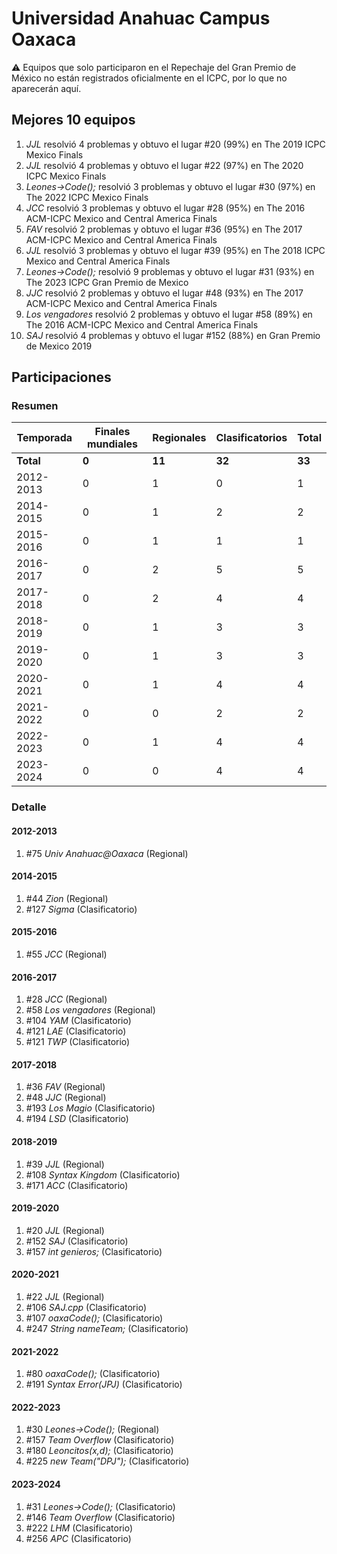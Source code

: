 # Universidad Anahuac Campus Oaxaca

:warning: Equipos que solo participaron en el Repechaje del Gran Premio de México no están registrados oficialmente en el ICPC, por lo que no aparecerán aquí.

## Mejores 10 equipos

1. _JJL_ resolvió 4 problemas y obtuvo el lugar #20 (99%) en The 2019 ICPC Mexico Finals
1. _JJL_ resolvió 4 problemas y obtuvo el lugar #22 (97%) en The 2020 ICPC Mexico Finals
1. _Leones->Code();_ resolvió 3 problemas y obtuvo el lugar #30 (97%) en The 2022 ICPC Mexico Finals
1. _JCC_ resolvió 3 problemas y obtuvo el lugar #28 (95%) en The 2016 ACM-ICPC Mexico and Central America Finals
1. _FAV_ resolvió 2 problemas y obtuvo el lugar #36 (95%) en The 2017 ACM-ICPC Mexico and Central America Finals
1. _JJL_ resolvió 3 problemas y obtuvo el lugar #39 (95%) en The 2018 ICPC Mexico and Central America Finals
1. _Leones->Code();_ resolvió 9 problemas y obtuvo el lugar #31 (93%) en The 2023 ICPC Gran Premio de Mexico
1. _JJC_ resolvió 2 problemas y obtuvo el lugar #48 (93%) en The 2017 ACM-ICPC Mexico and Central America Finals
1. _Los vengadores_ resolvió 2 problemas y obtuvo el lugar #58 (89%) en The 2016 ACM-ICPC Mexico and Central America Finals
1. _SAJ_ resolvió 4 problemas y obtuvo el lugar #152 (88%) en Gran Premio de Mexico 2019

## Participaciones

### Resumen

| Temporada | Finales mundiales | Regionales | Clasificatorios | Total |
| --- | --- | --- | --- | --- |
| **Total** | **0** | **11** | **32** | **33** |
| 2012-2013 | 0 | 1 | 0 | 1 |
| 2014-2015 | 0 | 1 | 2 | 2 |
| 2015-2016 | 0 | 1 | 1 | 1 |
| 2016-2017 | 0 | 2 | 5 | 5 |
| 2017-2018 | 0 | 2 | 4 | 4 |
| 2018-2019 | 0 | 1 | 3 | 3 |
| 2019-2020 | 0 | 1 | 3 | 3 |
| 2020-2021 | 0 | 1 | 4 | 4 |
| 2021-2022 | 0 | 0 | 2 | 2 |
| 2022-2023 | 0 | 1 | 4 | 4 |
| 2023-2024 | 0 | 0 | 4 | 4 |

### Detalle

#### 2012-2013

1. #75 _Univ Anahuac@Oaxaca_ (Regional)

#### 2014-2015

1. #44 _Zion_ (Regional)
1. #127 _Sigma_ (Clasificatorio)

#### 2015-2016

1. #55 _JCC_ (Regional)

#### 2016-2017

1. #28 _JCC_ (Regional)
1. #58 _Los vengadores_ (Regional)
1. #104 _YAM_ (Clasificatorio)
1. #121 _LAE_ (Clasificatorio)
1. #121 _TWP_ (Clasificatorio)

#### 2017-2018

1. #36 _FAV_ (Regional)
1. #48 _JJC_ (Regional)
1. #193 _Los Magio_ (Clasificatorio)
1. #194 _LSD_ (Clasificatorio)

#### 2018-2019

1. #39 _JJL_ (Regional)
1. #108 _Syntax Kingdom_ (Clasificatorio)
1. #171 _ACC_ (Clasificatorio)

#### 2019-2020

1. #20 _JJL_ (Regional)
1. #152 _SAJ_ (Clasificatorio)
1. #157 _int genieros;_ (Clasificatorio)

#### 2020-2021

1. #22 _JJL_ (Regional)
1. #106 _SAJ.cpp_ (Clasificatorio)
1. #107 _oaxaCode();_ (Clasificatorio)
1. #247 _String nameTeam;_ (Clasificatorio)

#### 2021-2022

1. #80 _oaxaCode();_ (Clasificatorio)
1. #191 _Syntax Error(JPJ)_ (Clasificatorio)

#### 2022-2023

1. #30 _Leones->Code();_ (Regional)
1. #157 _Team Overflow_ (Clasificatorio)
1. #180 _Leoncitos(x,d);_ (Clasificatorio)
1. #225 _new Team("DPJ");_ (Clasificatorio)

#### 2023-2024

1. #31 _Leones->Code();_ (Clasificatorio)
1. #146 _Team Overflow_ (Clasificatorio)
1. #222 _LHM_ (Clasificatorio)
1. #256 _APC_ (Clasificatorio)




